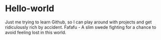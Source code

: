 # Hello-world
Just me trying to learn Github, so I can play around with projects and get ridiculously rich by accident.
Fafafu - A slim swede fighting for a chance to avoid feeling lost in this world.
